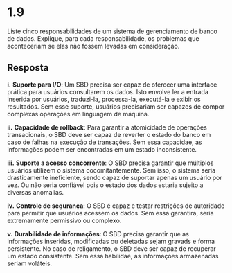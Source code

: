 # 1.9

Liste cinco responsabilidades de um sistema de gerenciamento de banco de dados. Explique, para cada responsabilidade, os problemas que aconteceriam se elas não fossem levadas em consideração.

## Resposta

**i.** **Suporte para I/O**: Um SBD precisa ser capaz de oferecer uma interface prática para usuários consultarem os dados. Isto envolve ler a entrada inserida por usuários, traduzi-la, processa-la, executá-la e exibir os resultados. Sem esse suporte, usuários precisariam ser capazes de compor complexas operações em linguagem de máquina.

**ii.** **Capacidade de rollback**: Para garantir a atomicidade de operações transacionais, o SBD deve ser capaz de reverter o estado do banco em caso de falhas na execução de transações. Sem essa capacidae, as informações podem ser encontradas em um estado inconsistente.

**iii.** **Suporte a acesso concorrente**: O SBD precisa garantir que múltiplos usuários utilizem o sistema cocomitantemente. Sem isso, o sistema seria drasticamente ineficiente, sendo capaz de suportar apenas um usuário por vez. Ou não seria confiável pois o estado dos dados estaria sujeito a diversas anomalias.

**iv.** **Controle de segurança**: O SBD é capaz e testar restrições de autoridade para permitir que usuários acessem os dados. Sem essa garantira, seria extremamente permissivo ou complexo.

**v.** **Durabilidade de informações**: O SBD precisa garantir que as informações inseridas, modificadas ou deletadas sejam gravads e forma persistente. No caso de religamento, o SBD deve ser capaz de recuperar um estado consistente. Sem essa habilidae, as informações armazenadas seriam voláteis.